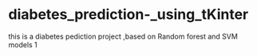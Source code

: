 # diabetes_prediction-_using_tKinter
this is a diabetes pediction project ,based on Random forest and SVM models 
1
